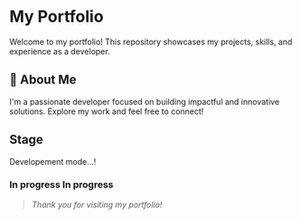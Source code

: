 # My Portfolio

Welcome to my portfolio! This repository showcases my projects, skills, and experience as a developer.

## 🚀 About Me

I'm a passionate developer focused on building impactful and innovative solutions. Explore my work and feel free to connect!

## Stage

Developement mode...!

### In progress In progress

> _Thank you for visiting my portfolio!_